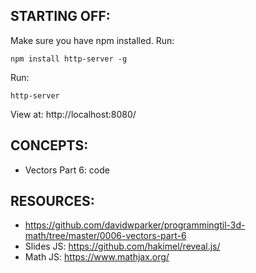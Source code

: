## STARTING OFF:

Make sure you have npm installed.
Run:
```
npm install http-server -g
```

Run:
```
http-server
```

View at: http://localhost:8080/

## CONCEPTS:

* Vectors Part 6: code

## RESOURCES:

* https://github.com/davidwparker/programmingtil-3d-math/tree/master/0006-vectors-part-6
* Slides JS: https://github.com/hakimel/reveal.js/
* Math JS: https://www.mathjax.org/
